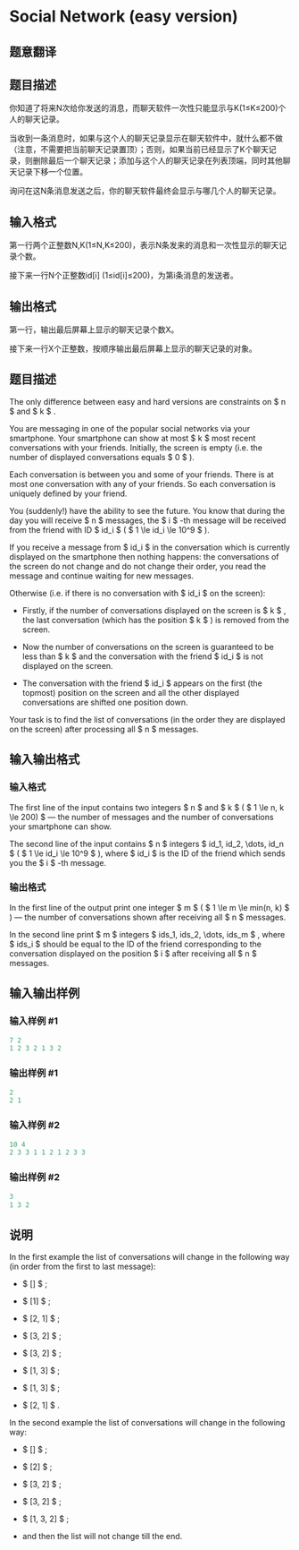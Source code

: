 # Social Network (easy version)

## 题意翻译

## 题目描述

你知道了将来N次给你发送的消息，而聊天软件一次性只能显示与K(1≤K≤200)个人的聊天记录。

当收到一条消息时，如果与这个人的聊天记录显示在聊天软件中，就什么都不做（注意，不需要把当前聊天记录置顶）；否则，如果当前已经显示了K个聊天记录，则删除最后一个聊天记录；添加与这个人的聊天记录在列表顶端，同时其他聊天记录下移一个位置。

询问在这N条消息发送之后，你的聊天软件最终会显示与哪几个人的聊天记录。

## 输入格式

第一行两个正整数N,K(1≤N,K≤200)，表示N条发来的消息和一次性显示的聊天记录个数。

接下来一行N个正整数id[i] (1≤id[i]≤200)，为第i条消息的发送者。

## 输出格式

第一行，输出最后屏幕上显示的聊天记录个数X。

接下来一行X个正整数，按顺序输出最后屏幕上显示的聊天记录的对象。

## 题目描述

The only difference between easy and hard versions are constraints on $ n $ and $ k $ .

You are messaging in one of the popular social networks via your smartphone. Your smartphone can show at most $ k $ most recent conversations with your friends. Initially, the screen is empty (i.e. the number of displayed conversations equals $ 0 $ ).

Each conversation is between you and some of your friends. There is at most one conversation with any of your friends. So each conversation is uniquely defined by your friend.

You (suddenly!) have the ability to see the future. You know that during the day you will receive $ n $ messages, the $ i $ -th message will be received from the friend with ID $ id_i $ ( $ 1 \le id_i \le 10^9 $ ).

If you receive a message from $ id_i $ in the conversation which is currently displayed on the smartphone then nothing happens: the conversations of the screen do not change and do not change their order, you read the message and continue waiting for new messages.

Otherwise (i.e. if there is no conversation with $ id_i $ on the screen):

- Firstly, if the number of conversations displayed on the screen is $ k $ , the last conversation (which has the position $ k $ ) is removed from the screen.

- Now the number of conversations on the screen is guaranteed to be less than $ k $ and the conversation with the friend $ id_i $ is not displayed on the screen.

- The conversation with the friend $ id_i $ appears on the first (the topmost) position on the screen and all the other displayed conversations are shifted one position down.

Your task is to find the list of conversations (in the order they are displayed on the screen) after processing all $ n $ messages.

## 输入输出格式

### 输入格式

The first line of the input contains two integers $ n $ and $ k $ ( $ 1 \le n, k \le 200) $ — the number of messages and the number of conversations your smartphone can show.

The second line of the input contains $ n $ integers $ id_1, id_2, \dots, id_n $ ( $ 1 \le id_i \le 10^9 $ ), where $ id_i $ is the ID of the friend which sends you the $ i $ -th message.

### 输出格式

In the first line of the output print one integer $ m $ ( $ 1 \le m \le min(n, k) $ ) — the number of conversations shown after receiving all $ n $ messages.

In the second line print $ m $ integers $ ids_1, ids_2, \dots, ids_m $ , where $ ids_i $ should be equal to the ID of the friend corresponding to the conversation displayed on the position $ i $ after receiving all $ n $ messages.

## 输入输出样例

### 输入样例 #1

```cpp
7 2
1 2 3 2 1 3 2

```
### 输出样例 #1

```cpp
2
2 1 

```
### 输入样例 #2

```cpp
10 4
2 3 3 1 1 2 1 2 3 3

```
### 输出样例 #2

```cpp
3
1 3 2 

```
## 说明

In the first example the list of conversations will change in the following way (in order from the first to last message):

- $ [] $ ;

- $ [1] $ ;

- $ [2, 1] $ ;

- $ [3, 2] $ ;

- $ [3, 2] $ ;

- $ [1, 3] $ ;

- $ [1, 3] $ ;

- $ [2, 1] $ .

In the second example the list of conversations will change in the following way:

- $ [] $ ;

- $ [2] $ ;

- $ [3, 2] $ ;

- $ [3, 2] $ ;

- $ [1, 3, 2] $ ;

- and then the list will not change till the end.

